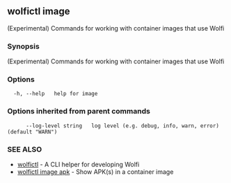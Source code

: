 ## wolfictl image

(Experimental) Commands for working with container images that use Wolfi

### Synopsis

(Experimental) Commands for working with container images that use Wolfi

### Options

```
  -h, --help   help for image
```

### Options inherited from parent commands

```
      --log-level string   log level (e.g. debug, info, warn, error) (default "WARN")
```

### SEE ALSO

* [wolfictl](wolfictl.md)	 - A CLI helper for developing Wolfi
* [wolfictl image apk](wolfictl_image_apk.md)	 - Show APK(s) in a container image

